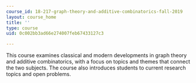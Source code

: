 ```yaml
---
course_id: 18-217-graph-theory-and-additive-combinatorics-fall-2019
layout: course_home
title: ''
type: course
uid: 0c002bb3ad66e274007feb67433127c3

---
```

This course examines classical and modern developments in graph theory and additive combinatorics, with a focus on topics and themes that connect the two subjects. The course also introduces students to current research topics and open problems.
